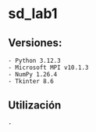 # sd_lab1

## Versiones:
	- Python 3.12.3
	- Microsoft MPI v10.1.3
	- NumPy 1.26.4
	- Tkinter 8.6
## Utilización

	- 